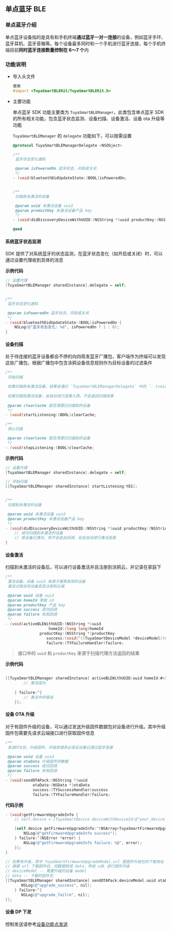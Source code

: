 ## 单点蓝牙 BLE



### 单点蓝牙介绍

单点蓝牙设备指的是具有和手机终端**通过蓝牙一对一连接**的设备，例如蓝牙手环、蓝牙耳机、蓝牙音箱等。每个设备最多同时和一个手机进行蓝牙连接，每个手机终端目前**同时蓝牙连接数量控制在 6～7 个**内

### 功能说明

- 导入头文件

  ```objective-c
  使用
  #import <TuyaSmartBLEKit/TuyaSmartBLEKit.h>
  ```

- 主要功能

  单点蓝牙 SDK 功能主要类为 `TuyaSmartBLEManager`，此类包含单点蓝牙 SDK 的所有相关功能，包含蓝牙状态监测、设备扫描、设备激活、设备 ota 升级等功能

  `TuyaSmartBLEManager` 的 `delegate` 功能如下，可以按需设置



  ```objective-c
  @protocol TuyaSmartBLEManagerDelegate <NSObject>
  
  /**
   蓝牙状态变化通知
  
   @param isPoweredOn 蓝牙状态，开启或关闭
   */
  - (void)bluetoothDidUpdateState:(BOOL)isPoweredOn;
  
  
  /**
   扫描到未激活的设备
  
   @param uuid 未激活设备 uuid
   @param productKey 未激活设备产品 key
   */
  - (void)didDiscoveryDeviceWithUUID:(NSString *)uuid productKey:(NSString *)productKey;
  
  @end
  ```


#### 系统蓝牙状态监测

SDK 提供了对系统蓝牙的状态监测，在蓝牙状态变化（如开启或关闭）时，可以通过设置代理收到具体的消息

**示例代码**

```objective-c
// 设置代理
[TuyaSmartBLEManager sharedInstance].delegate = self;


/**
 蓝牙状态变化通知

 @param isPoweredOn 蓝牙状态，开启或关闭
 */
- (void)bluetoothDidUpdateState:(BOOL)isPoweredOn {
    NSLog(@"蓝牙状态变化: %d", isPoweredOn ? 1 : 0);
}
```



#### 设备扫描

处于待连接的蓝牙设备都会不停的向四周发蓝牙广播包，客户端作为终端可以发现这些广播包，根据广播包中包含涂鸦设备信息规则作为目标设备的过滤条件

```objective-c
/**
 开始扫描

 如果扫描到未激活设备，结果会通过 `TuyaSmartBLEManagerDelegate` 中的 `- (void)didDiscoveryDeviceWithUUID:(NSString *)uuid productKey:(NSString *)productKey` 返回;
 
 如果扫描到激活设备，会自动进行连接入网，不会返回扫描结果
 
 @param clearCache 是否清理已扫描到的设备
 */
- (void)startListening:(BOOL)clearCache;

/**
 停止扫描

 @param clearCache 是否清理已扫描到的设备
 */
- (void)stopListening:(BOOL)clearCache;
```



**示例代码**

```objective-c
// 设置代理
[TuyaSmartBLEManager sharedInstance].delegate = self;

// 开始扫描
[[TuyaSmartBLEManager sharedInstance] startListening:YES];


/**
 扫描到未激活的设备

 @param uuid 未激活设备 uuid
 @param productKey 未激活设备产品 key
 */
- (void)didDiscoveryDeviceWithUUID:(NSString *)uuid productKey:(NSString *)productKey {
    // 成功扫描到未激活的设备
    // 若设备已激活，则不会走此回调，且会自动进行激活连接
}
```



#### 设备激活

扫描到未激活的设备后，可以进行设备激活并且注册到涂鸦云，并记录在家庭下

```objective-c
/**
 激活设备，设备 uuid 来源于搜索发现的设备
 激活过程会将设备信息注册到云端

 @param uuid 设备 uuid
 @param homeId 家庭 id
 @param productKey 产品 key
 @param success 成功回调
 @param failure 失败回调
 */
- (void)activeBLEWithUUID:(NSString *)uuid
                   homeId:(long long)homeId
               productKey:(NSString *)productKey
                  success:(void(^)(TuyaSmartDeviceModel *deviceModel))success
                  failure:(TYFailureHandler)failure;
```

>接口中的 `uuid` 和 `productKey` 来源于扫描代理方法返回的结果



**示例代码**

```objective-c

[[TuyaSmartBLEManager sharedInstance] activeBLEWithUUID:uuid homeId:#<当前家庭的 home id> productKey:productKey success:^(TuyaSmartDeviceModel *deviceModel) {
        // 激活成功
        
    } failure:^{
        // 激活中的错误
    }];
```



#### 设备 OTA 升级

对于有固件升级的设备，可以通过发送升级固件数据包对设备进行升级。其中升级固件包需要先请求云端接口进行获取固件信息

```objective-c
/**
 发送OTA包，升级固件。升级前请务必保证设备已通过蓝牙连接

 @param uuid 设备 uuid
 @param otaData 升级固件的数据
 @param success 成功回调
 @param failure 失败回调
 */
- (void)sendOTAPack:(NSString *)uuid
            otaData:(NSData *)otaData
            success:(TYSuccessHandler)success
            failure:(TYFailureHandler)failure;
```

**代码示例**

```objective-c
- (void)getFirmwareUpgradeInfo {
    // self.device = [TuyaSmartDevice deviceWithDeviceId:@"your_device_id"];

    [self.device getFirmwareUpgradeInfo:^(NSArray<TuyaSmartFirmwareUpgradeModel *> *upgradeModelList) {
        NSLog(@"getFirmwareUpgradeInfo success");
    } failure:^(NSError *error) {
        NSLog(@"getFirmwareUpgradeInfo failure: %@", error);
    }];
}

// 如果有升级，其中 TuyaSmartFirmwareUpgradeModel.url 是固件升级包的下载地址
// 根据 url 下载固件后，将数据转成 data，传给 sdk 进行固件升级
// deviceModel -- 需要升级的设备 model
// data -- 下载的固件包
[[TuyaSmartBLEManager sharedInstance] sendOTAPack:deviceModel.uuid otaData:data success:^{
       NSLog(@"upgrade_success", nil);
    } failure:^{
       NSLog(@"upgrade_failre", nil);
}];

```



#### 设备 DP 下发

控制发送请参考[设备功能点发送](https://tuyainc.github.io/tuyasmart_home_ios_sdk_doc/zh-hans/resource/Device.html#%E8%AE%BE%E5%A4%87%E5%8A%9F%E8%83%BD%E7%82%B9)